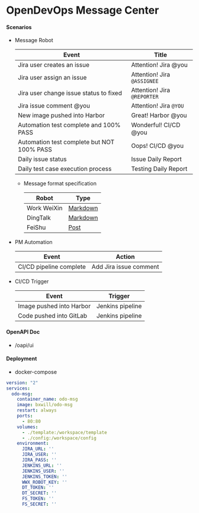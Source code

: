 # OpenDevOps Message Center

#### Scenarios

- Message Robot

  Event | Title
  ----|----
  Jira user creates an issue | Attention! Jira @you
  Jira user assign an issue | Attention! Jira `@ASSIGNEE`
  Jira user change issue status to fixed | Attention! Jira `@REPORTER` 
  Jira issue comment @you | Attention! Jira `@YOU`
  New image pushed into Harbor | Great! Harbor @you
  Automation test complete and 100% PASS | Wonderful! CI/CD @you
  Automation test complete but NOT 100% PASS | Oops! CI/CD @you
  Daily issue status | Issue Daily Report
  Daily test case execution process | Testing Daily Report

  - Message format specification

    Robot | Type
    ----|----
    Work WeiXin | [Markdown](https://work.weixin.qq.com/api/doc/90000/90136/91770#markdown类型)
    DingTalk | [Markdown](https://developers.dingtalk.com/document/app/custom-robot-access/li-p7l-mkl-y1g)
    FeiShu | [Post](https://open.feishu.cn/document/ukTMukTMukTM/uMDMxEjLzATMx4yMwETM?op_tracking=hc#c48c9c2a)


- PM Automation

  Event | Action
  ----|----
  CI/CD pipeline complete | Add Jira issue comment

[comment]: <> (  CI/CD pipeline complete | Change Jira issue status )

- CI/CD Trigger

  Event | Trigger
  ----|----
  Image pushed into Harbor | Jenkins pipeline
  Code pushed into GitLab | Jenkins pipeline

#### OpenAPI Doc

- /oapi/ui

#### Deployment

- docker-compose
```yaml
version: "2"
services:
  odo-msg:
    container_name: odo-msg
    image: bxwill/odo-msg
    restart: always
    ports:
      - 80:80
    volumes:
      - ./template:/workspace/template
      - ./config:/workspace/config
    environment:
      JIRA_URL: ''
      JIRA_USER: ''
      JIRA_PASS: ''
      JENKINS_URL: ''
      JENKINS_USER: ''
      JENKINS_TOKEN: ''
      WWX_ROBOT_KEY: ''
      DT_TOKEN: ''
      DT_SECRET: ''
      FS_TOKEN: ''
      FS_SECRET: ''
```
